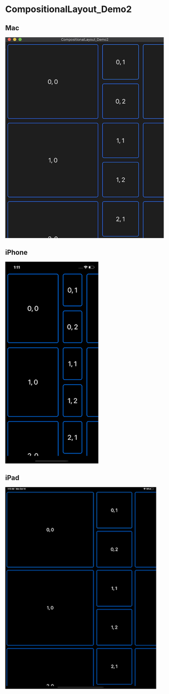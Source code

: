 # CompositionalLayout_Demo2

## Mac
![Mac](https://github.com/ankitbharti1994/CompositionalLayout_Demo2/blob/master/Screenshots/mac.png)

## iPhone
![iPhone](https://github.com/ankitbharti1994/CompositionalLayout_Demo2/blob/master/Screenshots/iPhone.png)

## iPad
![iPad](https://github.com/ankitbharti1994/CompositionalLayout_Demo2/blob/master/Screenshots/iPad.png)
